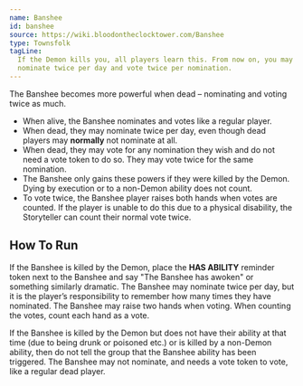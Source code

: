 ```yaml
---
name: Banshee
id: banshee
source: https://wiki.bloodontheclocktower.com/Banshee
type: Townsfolk
tagLine:
  If the Demon kills you, all players learn this. From now on, you may
  nominate twice per day and vote twice per nomination.
---
```


The Banshee becomes more powerful when dead – nominating and voting
twice as much.

- When alive, the Banshee nominates and votes like a regular player.
- When dead, they may nominate twice per day, even though dead players
  may **normally** not nominate at all.
- When dead, they may vote for any nomination they wish and do not need
  a vote token to do so. They may vote twice for the same nomination.
- The Banshee only gains these powers if they were killed by the Demon.
  Dying by execution or to a non-Demon ability does not count.
- To vote twice, the Banshee player raises both hands when votes are
  counted. If the player is unable to do this due to a physical
  disability, the Storyteller can count their normal vote twice.

## How To Run

If the Banshee is killed by the Demon, place the **HAS ABILITY**
reminder token next to the Banshee and say "The Banshee has awoken" or
something similarly dramatic. The Banshee may nominate twice per day,
but it is the player’s responsibility to remember how many times they
have nominated. The Banshee may raise two hands when voting. When
counting the votes, count each hand as a vote.

If the Banshee is killed by the Demon but does not have their ability at
that time (due to being drunk or poisoned etc.) or is killed by a
non-Demon ability, then do not tell the group that the Banshee ability
has been triggered. The Banshee may not nominate, and needs a vote token
to vote, like a regular dead player.
